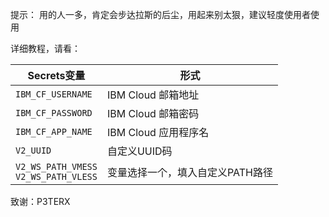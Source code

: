 提示：
用的人一多，肯定会步达拉斯的后尘，用起来别太狠，建议轻度使用者使用

详细教程，请看：

   | Secrets变量 | 形式 |
  | --------------------- | ----------- |
  | `IBM_CF_USERNAME`       | IBM Cloud 邮箱地址 |
  | `IBM_CF_PASSWORD` | IBM Cloud 邮箱密码 |
  | `IBM_CF_APP_NAME` | IBM Cloud 应用程序名 |
  | `V2_UUID` | 自定义UUID码 |
  | `V2_WS_PATH_VMESS` </br> `V2_WS_PATH_VLESS` | 变量选择一个，填入自定义PATH路径 |


致谢：P3TERX
